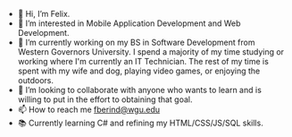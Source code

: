 - 👋 Hi, I’m Felix.
- 👀 I’m interested in Mobile Application Development and Web Development.
- 🌱 I’m currently working on my BS in Software Development from Western Governors University. I spend a majority of my time studying or working where I'm currently an IT Technician. The rest of my time is spent with my wife and dog, playing video games, or enjoying the outdoors.
- 💞️ I’m looking to collaborate with anyone who wants to learn and is willing to put in the effort to obtaining that goal.
- 📫 How to reach me fberind@wgu.edu
- 📚 Currently learning C# and refining my HTML/CSS/JS/SQL skills.

<!---
FelixBerinde/FelixBerinde is a ✨ special ✨ repository because its `README.md` (this file) appears on your GitHub profile.
You can click the Preview link to take a look at your changes.
--->

